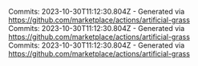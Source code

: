 Commits: 2023-10-30T11:12:30.804Z - Generated via https://github.com/marketplace/actions/artificial-grass
<br>
Commits: 2023-10-30T11:12:30.804Z - Generated via https://github.com/marketplace/actions/artificial-grass
<br>
Commits: 2023-10-30T11:12:30.804Z - Generated via https://github.com/marketplace/actions/artificial-grass
<br>
